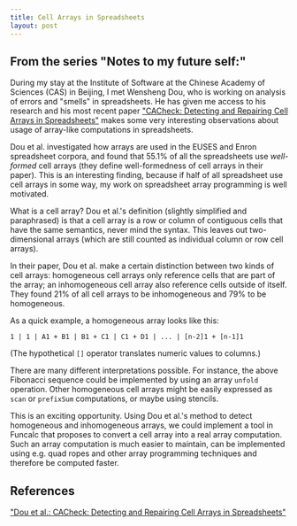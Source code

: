 ```yaml
---
title: Cell Arrays in Spreadsheets
layout: post
---
```


## From the series "Notes to my future self:" ##

During my stay at the Institute of Software at the Chinese Academy of Sciences (CAS) in Beijing, I met Wensheng Dou, who is working on analysis of errors and "smells" in spreadsheets. He has given me access to his research and his most recent paper ["CACheck: Detecting and Repairing Cell Arrays in Spreadsheets"](dx.doi.org/10.1145/1117389.1117401) makes some very interesting observations about usage of array-like computations in spreadsheets.

Dou et al. investigated how arrays are used in the EUSES and Enron spreadsheet corpora, and found that 55.1% of all the spreadsheets use *well-formed* cell arrays (they define well-formedness of cell arrays in their paper). This is an interesting finding, because if half of all spreadsheet use cell arrays in some way, my work on spreadsheet array programming is well motivated.

What is a cell array? Dou et al.'s definition (slightly simplified and paraphrased) is that a cell array is a row or column of contiguous cells that have the same semantics, never mind the syntax. This leaves out two-dimensional arrays (which are still counted as individual column or row cell arrays).

In their paper, Dou et al. make a certain distinction between two kinds of cell arrays: homogeneous cell arrays only reference cells that are part of the array; an inhomogeneous cell array also reference cells outside of itself. They found 21% of all cell arrays to be inhomogeneous and 79% to be homogeneous.

As a quick example, a homogeneous array looks like this:

```
1 | 1 | A1 + B1 | B1 + C1 | C1 + D1 | ... | [n-2]1 + [n-1]1
```

(The hypothetical ```[]``` operator translates numeric values to columns.)

There are many different interpretations possible. For instance, the above Fibonacci sequence could be implemented by using an array ```unfold``` operation. Other homogeneous cell arrays might be easily expressed as ```scan``` or ```prefixSum``` computations, or maybe using stencils.

This is an exciting opportunity. Using Dou et al.'s method to detect homogeneous and inhomogeneous arrays, we could implement a tool in Funcalc that proposes to convert a cell array into a real array computation. Such an array computation is much easier to maintain, can be implemented using e.g. quad ropes and other array programming techniques and therefore be computed faster.

## References ##

["Dou et al.: CACheck: Detecting and Repairing Cell Arrays in Spreadsheets"](dx.doi.org/10.1145/1117389.1117401)
